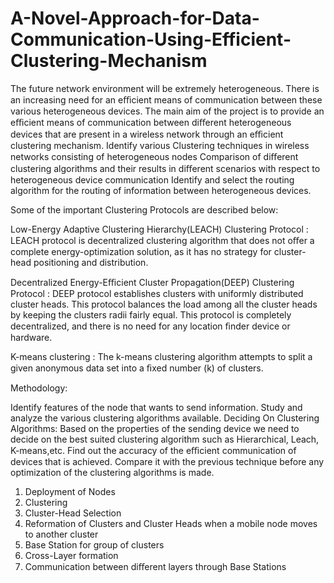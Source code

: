 # A-Novel-Approach-for-Data-Communication-Using-Efficient-Clustering-Mechanism

The future network environment will be extremely heterogeneous. There is an increasing need for an eﬃcient means of communication between these various heterogeneous devices. The main aim of the project is to provide an eﬃcient means of communication between diﬀerent heterogeneous devices that are present in a wireless network through an eﬃcient clustering mechanism. Identify various Clustering techniques in wireless networks consisting of heterogeneous nodes Comparison of diﬀerent clustering algorithms and their results in diﬀerent scenarios with respect to heterogeneous device communication Identify and select the routing algorithm for the routing of information between heterogeneous devices.

Some of the important Clustering Protocols are described below:

Low-Energy Adaptive Clustering Hierarchy(LEACH) Clustering Protocol : LEACH protocol is decentralized clustering algorithm that does not oﬀer a complete energy-optimization solution, as it has no strategy for cluster-head positioning and distribution.

Decentralized Energy-Eﬃcient Cluster Propagation(DEEP) Clustering Protocol : DEEP protocol establishes clusters with uniformly distributed cluster heads. This protocol balances the load among all the cluster heads by keeping the clusters radii fairly equal. This protocol is completely decentralized, and there is no need for any location ﬁnder device or hardware. 

K-means clustering : The k-means clustering algorithm attempts to split a given anonymous data set into a ﬁxed number (k) of clusters.


Methodology:

Identify features of the node that wants to send information. Study and analyze the various clustering algorithms available. Deciding On Clustering Algorithms: Based on the properties of the sending device we need to decide on the best suited clustering algorithm such as Hierarchical, Leach, K-means,etc. Find out the accuracy of the eﬃcient communication of devices that is achieved. Compare it with the previous technique before any optimization of the clustering algorithms is made.

1) Deployment of Nodes 
2) Clustering
3) Cluster-Head Selection
4) Reformation of Clusters and Cluster Heads when a mobile node moves to another cluster
5) Base Station for group of clusters 
6) Cross-Layer formation
7) Communication between diﬀerent layers through Base Stations  
